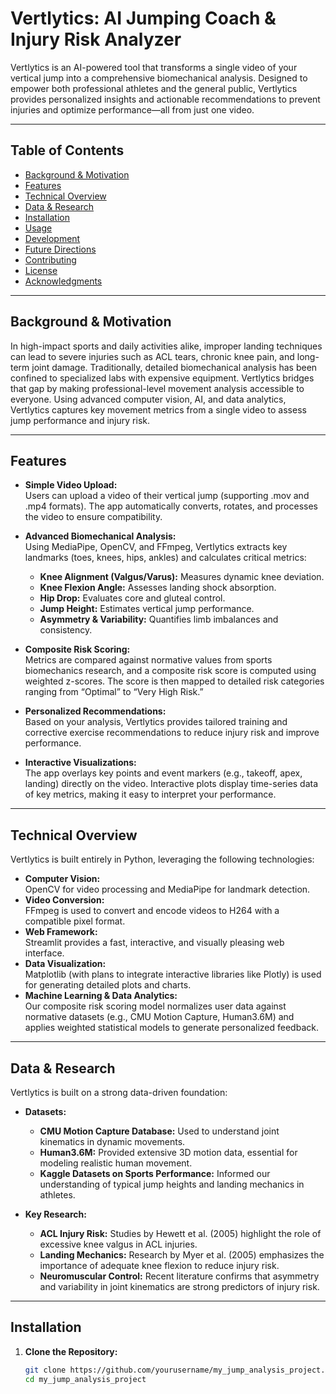 # Vertlytics: AI Jumping Coach & Injury Risk Analyzer

Vertlytics is an AI-powered tool that transforms a single video of your vertical jump into a comprehensive biomechanical analysis. Designed to empower both professional athletes and the general public, Vertlytics provides personalized insights and actionable recommendations to prevent injuries and optimize performance—all from just one video.

---

## Table of Contents

- [Background & Motivation](#background--motivation)
- [Features](#features)
- [Technical Overview](#technical-overview)
- [Data & Research](#data--research)
- [Installation](#installation)
- [Usage](#usage)
- [Development](#development)
- [Future Directions](#future-directions)
- [Contributing](#contributing)
- [License](#license)
- [Acknowledgments](#acknowledgments)

---

## Background & Motivation

In high-impact sports and daily activities alike, improper landing techniques can lead to severe injuries such as ACL tears, chronic knee pain, and long-term joint damage. Traditionally, detailed biomechanical analysis has been confined to specialized labs with expensive equipment. Vertlytics bridges that gap by making professional-level movement analysis accessible to everyone. Using advanced computer vision, AI, and data analytics, Vertlytics captures key movement metrics from a single video to assess jump performance and injury risk.

---

## Features

- **Simple Video Upload:**  
  Users can upload a video of their vertical jump (supporting .mov and .mp4 formats). The app automatically converts, rotates, and processes the video to ensure compatibility.

- **Advanced Biomechanical Analysis:**  
  Using MediaPipe, OpenCV, and FFmpeg, Vertlytics extracts key landmarks (toes, knees, hips, ankles) and calculates critical metrics:
  - **Knee Alignment (Valgus/Varus):** Measures dynamic knee deviation.
  - **Knee Flexion Angle:** Assesses landing shock absorption.
  - **Hip Drop:** Evaluates core and gluteal control.
  - **Jump Height:** Estimates vertical jump performance.
  - **Asymmetry & Variability:** Quantifies limb imbalances and consistency.

- **Composite Risk Scoring:**  
  Metrics are compared against normative values from sports biomechanics research, and a composite risk score is computed using weighted z-scores. The score is then mapped to detailed risk categories ranging from “Optimal” to “Very High Risk.”

- **Personalized Recommendations:**  
  Based on your analysis, Vertlytics provides tailored training and corrective exercise recommendations to reduce injury risk and improve performance.

- **Interactive Visualizations:**  
  The app overlays key points and event markers (e.g., takeoff, apex, landing) directly on the video. Interactive plots display time-series data of key metrics, making it easy to interpret your performance.

---

## Technical Overview

Vertlytics is built entirely in Python, leveraging the following technologies:

- **Computer Vision:**  
  OpenCV for video processing and MediaPipe for landmark detection.
- **Video Conversion:**  
  FFmpeg is used to convert and encode videos to H264 with a compatible pixel format.
- **Web Framework:**  
  Streamlit provides a fast, interactive, and visually pleasing web interface.
- **Data Visualization:**  
  Matplotlib (with plans to integrate interactive libraries like Plotly) is used for generating detailed plots and charts.
- **Machine Learning & Data Analytics:**  
  Our composite risk scoring model normalizes user data against normative datasets (e.g., CMU Motion Capture, Human3.6M) and applies weighted statistical models to generate personalized feedback.

---

## Data & Research

Vertlytics is built on a strong data-driven foundation:

- **Datasets:**  
  - **CMU Motion Capture Database:** Used to understand joint kinematics in dynamic movements.
  - **Human3.6M:** Provided extensive 3D motion data, essential for modeling realistic human movement.
  - **Kaggle Datasets on Sports Performance:** Informed our understanding of typical jump heights and landing mechanics in athletes.

- **Key Research:**  
  - **ACL Injury Risk:** Studies by Hewett et al. (2005) highlight the role of excessive knee valgus in ACL injuries.
  - **Landing Mechanics:** Research by Myer et al. (2005) emphasizes the importance of adequate knee flexion to reduce injury risk.
  - **Neuromuscular Control:** Recent literature confirms that asymmetry and variability in joint kinematics are strong predictors of injury risk.

---

## Installation

1. **Clone the Repository:**
   ```bash
   git clone https://github.com/yourusername/my_jump_analysis_project.git
   cd my_jump_analysis_project
   
